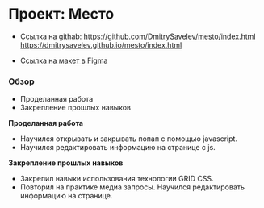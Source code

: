 # Проект: Место

- Ссылка на githab:
https://github.com/DmitrySavelev/mesto/index.html
https://dmitrysavelev.github.io/mesto/index.html

* [Ссылка на макет в Figma](https://www.figma.com/file/2cn9N9jSkmxD84oJik7xL7/JavaScript.-Sprint-4?node-id=0%3A1)

### Обзор

* Проделанная работа
* Закрепление прошлых навыков

**Проделанная работа**

- Научился открывать и закрывать попап с помощью javascript.
- Научился редактировать информацию на странице с js.

**Закрепление прошлых навыков**

- Закрепил навыки использования технологии GRID CSS.
- Повторил на практике медиа запросы.
Научился редактировать информацию на странице.


